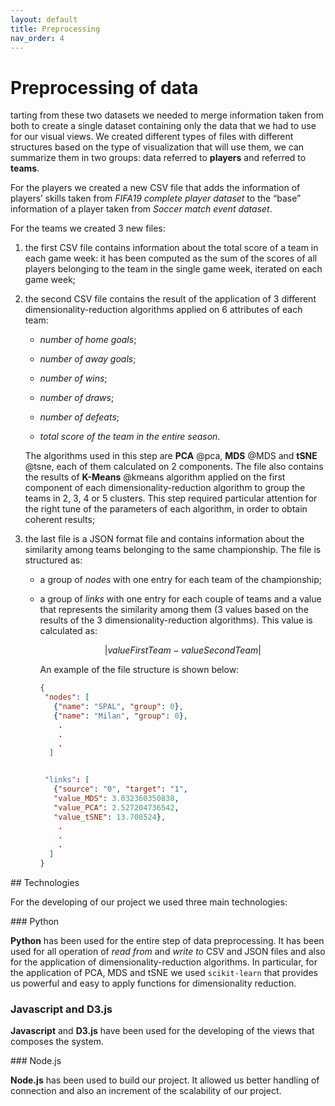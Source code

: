 ```yaml
---
layout: default
title: Preprocessing
nav_order: 4
---
```


# Preprocessing of data
tarting from these two datasets we needed to merge information taken
from both to create a single dataset containing only the data that we
had to use for our visual views. We created different types of files
with different structures based on the type of visualization that will
use them, we can summarize them in two groups: data referred to
**players** and referred to **teams**.

For the players we created a new CSV file that adds the information of
players’ skills taken from *FIFA19 complete player dataset* to the
“base” information of a player taken from *Soccer match event dataset*.

For the teams we created 3 new files:

1. the first CSV file contains information about the total score of a
    team in each game week: it has been computed as the sum of the
    scores of all players belonging to the team in the single game week,
    iterated on each game week;

2. the second CSV file contains the result of the application of 3
    different dimensionality-reduction algorithms applied on 6
    attributes of each team:

    -   *number of home goals*;

    -   *number of away goals*;

    -   *number of wins*;

    -   *number of draws*;

    -   *number of defeats*;

    -   *total score of the team in the entire season*.

    The algorithms used in this step are **PCA** @pca, **MDS** @MDS and
    **tSNE** @tsne, each of them calculated on 2 components. The file
    also contains the results of **K-Means** @kmeans algorithm applied
    on the first component of each dimensionality-reduction algorithm to
    group the teams in 2, 3, 4 or 5 clusters. This step required
    particular attention for the right tune of the parameters of each
    algorithm, in order to obtain coherent results;

3. the last file is a JSON format file and contains information about
    the similarity among teams belonging to the same championship. The
    file is structured as:

    -   a group of *nodes* with one entry for each team of the
        championship;

    -   a group of *links* with one entry for each couple of teams and a
        value that represents the similarity among them (3 values based
        on the results of the 3 dimensionality-reduction algorithms).
        This value is calculated as:

        $$\left| valueFirstTeam - valueSecondTeam \right|$$

        An example of the file structure is shown below:

        ```json
        {
         "nodes": [
           {"name": "SPAL", "group": 0},
           {"name": "Milan", "group": 0},
            .
            .
            .
          ]


         "links": [
           {"source": "0", "target": "1",
           "value_MDS": 3.032360350838,
           "value_PCA": 2.527204736542,
           "value_tSNE": 13.708524},
            .
            .
            .
          ]
        }
        ```

## Technologies

For the developing of our project we used three main technologies:

### Python

**Python** has been used for the entire step of data
preprocessing. It has been used for all operation of *read from* and
*write to* CSV and JSON files and also for the application of
dimensionality-reduction algorithms. In particular, for the application
of PCA, MDS and tSNE we used `scikit-learn` that provides us powerful
and easy to apply functions for dimensionality reduction.

### Javascript and D3.js

**Javascript** and **D3.js** have been used for the
developing of the views that composes the system.

### Node.js

**Node.js** has been used to build our project. It allowed us
better handling of connection and also an increment of the scalability
of our project.
